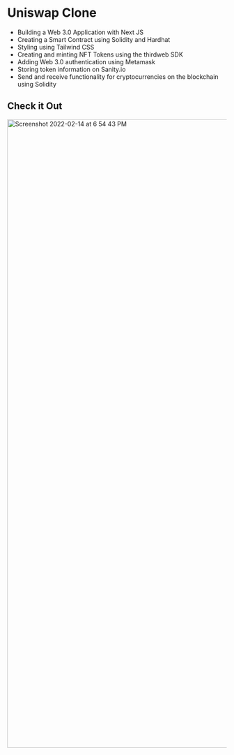 # Uniswap Clone

- Building a Web 3.0 Application with Next JS
- Creating a Smart Contract using Solidity and Hardhat
- Styling using Tailwind CSS
- Creating and minting NFT Tokens using the thirdweb SDK
- Adding Web 3.0 authentication using Metamask
- Storing token information on Sanity.io 
- Send and receive functionality for cryptocurrencies on the blockchain using Solidity

## Check it Out

<img width="1440" alt="Screenshot 2022-02-14 at 6 54 43 PM" src="https://user-images.githubusercontent.com/84952189/153850984-3934909a-122b-4196-893d-16662c88d2af.png">